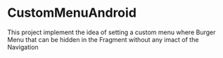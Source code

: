 # CustomMenuAndroid

This project implement the idea of setting a custom menu where Burger Menu that can be hidden in the Fragment without any imact of the Navigation
